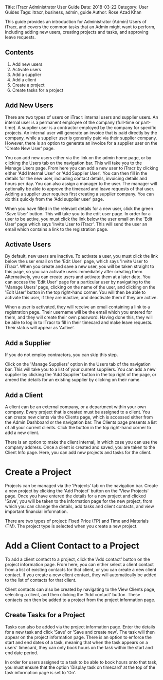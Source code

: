 Title: iTracr Administrator User Guide
Date: 2018-03-22
Category: User Guides
Tags: itracr, business, admin, guide
Author: Rose Azad Khan

This guide provides an introduction for Administrator (Admin) Users of iTracr, and covers the common tasks that an Admin might want to perform, including adding new users, creating projects and tasks, and approving leave requests.

## Contents

1. Add new users 
2. Activate users
3. Add a supplier 
4. Add a client 
5. Create a project 
6. Create tasks for a project

## Add New Users

There are two types of users on iTracr: internal users and supplier users. An internal user is a permanent employee of the company (full-time or part-time). A supplier user is a contractor employed by the company for specific projects. An internal 
user will generate an invoice that is paid directly by the company, while a supplier user is generally paid via their supplier company. However, there is an option to generate an invoice for a supplier user on the 'Create New User' page.

You can add new users either via the link on the admin home page, or by clicking the Users tab on the navigation bar. 
This will take you to the Manage Users page. From here you can add a new user to iTracr by clicking either 'Add Internal User' 
or 'Add Supplier User'. You can then fill in the details for the new user, including contact details, invoicing details and hours
per day. You can also assign a manager to the user. The manager will optionally be able to approve the timecard and leave
requests of that user. Adding a supplier user requires first creating a supplier company. You can do this quickly from the 'Add 
supplier user' page. 

When you have filled in the relevant details for a new user, click the green 'Save User' button. This will take you to the edit 
user page. In order for a user to be active, you must click the link below the user email on the 'Edit User' page which says 'Invite User to iTracr'. This will send the user an email which contains a link to the registration page.

## Activate Users

By default, new users are inactive. To activate a user, you must click the link below the user email on the 'Edit User' page, 
which says 'Invite User to iTracr'. When you create and save a new user, you will be taken straight to this page, so you can 
activate users immediately after creating them. Alternatively, you can create users and activate them at a later date. You can 
access the 'Edit User' page for a particular user by navigating to the 'Manage Users' page, clicking on the name of the user, and
clicking on the 'Edit User' button in the top right-hand corner. You will then be able to activate this user, if they are inactive, and deactivate them if they are active. 

When a user is activated, they will receive an email containing a link to a registration page. Their username will be the email 
which you entered for them, and they will create their own password. Having done this, they will be able to log in to ITracr to 
fill in their timecard and make leave requests. Their status will appear as 'Active'. 

## Add a Supplier 

If you do not employ contractors, you can skip this step.

Click on the 'Manage Suppliers' option in the Users tab of the navigation bar. This will take you to a list of your
current suppliers. You can add a new supplier by clicking the 'Add Supplier' button in the top right of the page, or amend the 
details for an existing supplier by clicking on their name. 

## Add a Client

A client can be an external company, or a department within your own company. Every project that is created must be assigned to
a client. You can create new clents via the Clients page, which is accessed either from the Admin Dashboard or the navigation bar.
The Clients page presents a list of all your current clients. Click the button in the top right-hand corner to add a new client. 

There is an option to make the client internal, in which case you can use the company address. Once a client is created and 
saved, you are taken to the Client Info page. Here, you can add new projects and tasks for the client. 

# Create a Project

Projects can be managed via the 'Projects' tab on the navigation bar. Create a new project by clicking the 'Add Project' button 
on the 'View Projects' page. Once you have entered the details for a new project and clicked 'Save', you will be taken to the 
information page for the new project, from which you can change the details, add tasks and client contacts, and view important 
financial information.

There are two types of project: Fixed Price (FP) and Time and Materials (TM). The project type is selected when you create a new
project. 

# Add a Client Contact to a Project

To add a client contact to a project, click the 'Add contact' button on the project information page. From here, you can either
select a client contact from a list of existing contacts for that client, or you can create a new client contact. If you create a 
new client contact, they will automatically be added to the list of contacts for that client. 

Client contacts can also be created by navigating to the View Clients page, selecting a client, and then clicking the 'Add contact'
button. These contacts can then be added to a project from the project information page. 

## Create Tasks for a Project

Tasks can also be added via the project information page. Enter the details for a new task and click 'Save' or 'Save and create 
new'. The task will then appear on the project information page. There is an option to enforce the start and end dates of a task, 
meaning that when the task appears on a users' timecard, they can only book hours on the task within the start and end date period. 

In order for users assigned to a task to be able to book hours onto that task, you must ensure that the option 'Display task
on timecard' at the top of the task information page is set to 'On'. 




